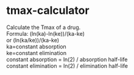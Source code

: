 # tmax-calculator
Calculate the Tmax of a drug. <br />
Formula: (ln(ka)-ln(ke))/(ka-ke) <br/>
or (ln(ka/ke))/(ka-ke) <br/>
ka=constant absorption <br/>
ke=constant elimination <br/>
constant absorption = ln(2) / absorption half-life <br/>
constant elimination = ln(2) / elimination half-life <br/>
